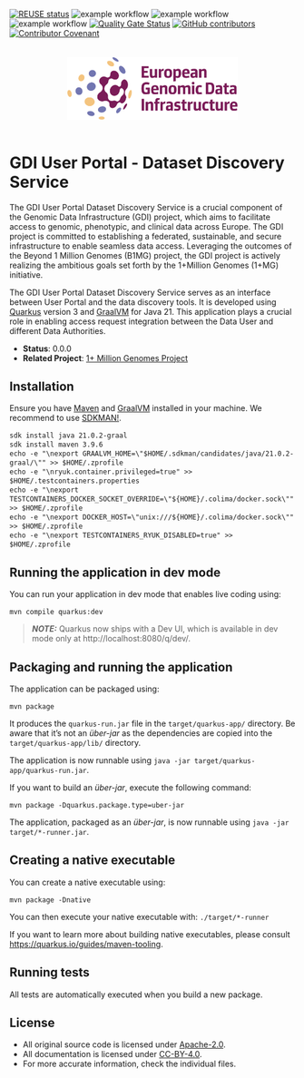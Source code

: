 <!--
SPDX-FileCopyrightText: 2024 PNED G.I.E.

SPDX-License-Identifier: CC-BY-4.0
-->

[![REUSE status](https://api.reuse.software/badge/github.com/GenomicDataInfrastructure/gdi-userportal-dataset-discovery-service)](https://api.reuse.software/info/github.com/GenomicDataInfrastructure/gdi-userportal-dataset-discovery-service)
![example workflow](https://github.com/GenomicDataInfrastructure/gdi-userportal-dataset-discovery-service/actions/workflows/main.yml/badge.svg)
![example workflow](https://github.com/GenomicDataInfrastructure/gdi-userportal-dataset-discovery-service/actions/workflows/test.yml/badge.svg)
![example workflow](https://github.com/GenomicDataInfrastructure/gdi-userportal-dataset-discovery-service/actions/workflows/release.yml/badge.svg)
[![Quality Gate Status](https://sonarcloud.io/api/project_badges/measure?project=GenomicDataInfrastructure_gdi-userportal-dataset-discovery-service&metric=alert_status)](https://sonarcloud.io/summary/new_code?id=GenomicDataInfrastructure_gdi-userportal-dataset-discovery-service)
[![GitHub contributors](https://img.shields.io/github/contributors/GenomicDataInfrastructure/gdi-userportal-dataset-discovery-service)](https://github.com/GenomicDataInfrastructure/gdi-userportal-dataset-discovery-service/graphs/contributors)
[![Contributor Covenant](https://img.shields.io/badge/Contributor%20Covenant-2.1-4baaaa.svg)](code_of_conduct.md)

<div style="display: flex; justify-content: center; padding: 20px;">
  <img src="gdi_logo.svg" alt="Genomic Data Infrastructure Logo" width="300">
</div>

# GDI User Portal - Dataset Discovery Service

The GDI User Portal Dataset Discovery Service is a crucial component of the Genomic Data
Infrastructure (GDI) project, which aims to facilitate access to genomic, phenotypic, and clinical
data across Europe. The GDI project is committed to establishing a federated, sustainable, and
secure infrastructure to enable seamless data access. Leveraging the outcomes of the Beyond 1
Million Genomes (B1MG) project, the GDI project is actively realizing the ambitious goals set forth
by the 1+Million Genomes (1+MG) initiative.

The GDI User Portal Dataset Discovery Service serves as an interface between User Portal and the data
discovery tools. It is developed using [Quarkus](https://quarkus.io/) version 3
and [GraalVM](https://www.graalvm.org/) for Java 21. This application plays a crucial role in
enabling access request integration between the Data User and different Data Authorities.

- **Status**: 0.0.0
- **Related Project**: [1+ Million Genomes Project](https://gdi.onemilliongenomes.eu/)

## Installation

Ensure you have [Maven](https://maven.apache.org/) and [GraalVM](https://www.graalvm.org/) installed
in your machine. We recommend to use [SDKMAN!](https://sdkman.io/).

```shell script
sdk install java 21.0.2-graal
sdk install maven 3.9.6
echo -e "\nexport GRAALVM_HOME=\"$HOME/.sdkman/candidates/java/21.0.2-graal/\"" >> $HOME/.zprofile
echo -e "\nryuk.container.privileged=true" >> $HOME/.testcontainers.properties
echo -e "\nexport TESTCONTAINERS_DOCKER_SOCKET_OVERRIDE=\"${HOME}/.colima/docker.sock\"" >> $HOME/.zprofile
echo -e "\nexport DOCKER_HOST=\"unix:///${HOME}/.colima/docker.sock\"" >> $HOME/.zprofile
echo -e "\nexport TESTCONTAINERS_RYUK_DISABLED=true" >> $HOME/.zprofile
```

## Running the application in dev mode

You can run your application in dev mode that enables live coding using:

```shell script
mvn compile quarkus:dev
```

> **_NOTE:_** Quarkus now ships with a Dev UI, which is available in dev mode only
> at http://localhost:8080/q/dev/.

## Packaging and running the application

The application can be packaged using:

```shell script
mvn package
```

It produces the `quarkus-run.jar` file in the `target/quarkus-app/` directory.
Be aware that it’s not an _über-jar_ as the dependencies are copied into
the `target/quarkus-app/lib/` directory.

The application is now runnable using `java -jar target/quarkus-app/quarkus-run.jar`.

If you want to build an _über-jar_, execute the following command:

```shell script
mvn package -Dquarkus.package.type=uber-jar
```

The application, packaged as an _über-jar_, is now runnable using `java -jar target/*-runner.jar`.

## Creating a native executable

You can create a native executable using:

```shell script
mvn package -Dnative
```

You can then execute your native executable with: `./target/*-runner`

If you want to learn more about building native executables, please
consult https://quarkus.io/guides/maven-tooling.

## Running tests

All tests are automatically executed when you build a new package.

## License

- All original source code is licensed under [Apache-2.0](./LICENSES/Apache-2.0.txt).
- All documentation is licensed under [CC-BY-4.0](./LICENSES/CC-BY-4.0.txt).
- For more accurate information, check the individual files.
